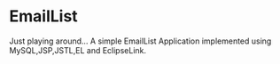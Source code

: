 # EmailList
Just playing around... A simple EmailList Application implemented using MySQL,JSP,JSTL,EL and EclipseLink.

